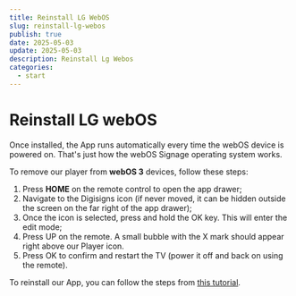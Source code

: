 ```yaml
---
title: Reinstall LG WebOS
slug: reinstall-lg-webos
publish: true
date: 2025-05-03
update: 2025-05-03
description: Reinstall Lg Webos
categories:
  - start
---
```


Reinstall LG webOS
==================

Once installed, the App runs automatically every time the webOS device is powered on. That's just how the webOS Signage operating system works.

To remove our player from **webOS 3** devices, follow these steps:

1. Press **HOME** on the remote control to open the app drawer;
2. Navigate to the Digisigns icon (if never moved, it can be hidden outside the screen on the far right of the app drawer);
3. Once the icon is selected, press and hold the OK key. This will enter the edit mode;
4. Press UP on the remote. A small bubble with the X mark should appear right above our Player icon.
5. Press OK to confirm and restart the TV (power it off and back on using the remote).

To reinstall our App, you can follow the steps from [this tutorial](/02_player-installation/19_lg-webos/02_installing-on-webos-20-to-32).
